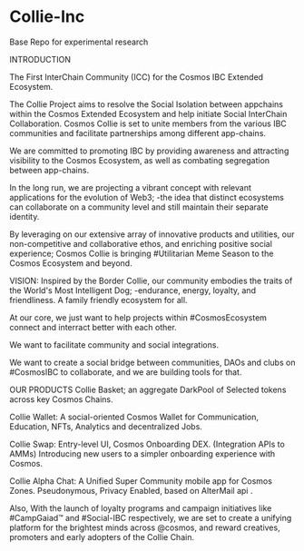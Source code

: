 # Collie-Inc
Base Repo for experimental research


INTRODUCTION

The First InterChain Community (ICC) for the Cosmos IBC Extended Ecosystem. 

The Collie Project aims to resolve the Social Isolation between appchains within the Cosmos Extended Ecosystem and help initiate Social InterChain Collaboration. Cosmos Collie is set to unite members from the various IBC communities and facilitate partnerships among different app-chains. 

We are committed to promoting IBC by providing awareness and attracting visibility to the Cosmos Ecosystem, as well as combating segregation between app-chains. 

In the long run, we are projecting a vibrant concept with relevant applications for the evolution of Web3; -the idea that distinct ecosystems can collaborate on a community level and still maintain their separate identity. 

By leveraging on our extensive array of innovative products and utilities, our non-competitive and collaborative ethos, and enriching positive social experience; Cosmos Collie is bringing #Utilitarian Meme Season to the Cosmos Ecosystem and beyond.

VISION: 
Inspired by the Border Collie, our community embodies the traits of the World's Most Intelligent Dog; -endurance, energy, loyalty, and friendliness. A family friendly ecosystem for all.

At our core, we just want to help projects within #CosmosEcosystem connect and interract better with each other.

We want to facilitate community and social integrations.

We want to create a social bridge between communities, DAOs and clubs on #CosmosIBC to collaborate, and we are building tools for that.


OUR PRODUCTS 
Collie Basket; an aggregate DarkPool of  Selected tokens across key Cosmos Chains. 

Collie Wallet:
A social-oriented Cosmos Wallet for Communication, Education, NFTs, Analytics and decentralized Jobs. 

Collie Swap:
Entry-level UI, Cosmos Onboarding DEX. 
(Integration APIs to AMMs) 
Introducing new users to a simpler onboarding experience with Cosmos. 

Collie Alpha Chat:
A Unified Super Community mobile app for Cosmos Zones. 
Pseudonymous, Privacy Enabled, based on AlterMail api . 


Also, With the launch of loyalty programs and campaign initiatives like #CampGaiad™ and #Social-IBC respectively, we are set to create a unifying platform for the brightest minds across @cosmos, and reward creatives, promoters and early adopters of the Collie Chain.  
 
